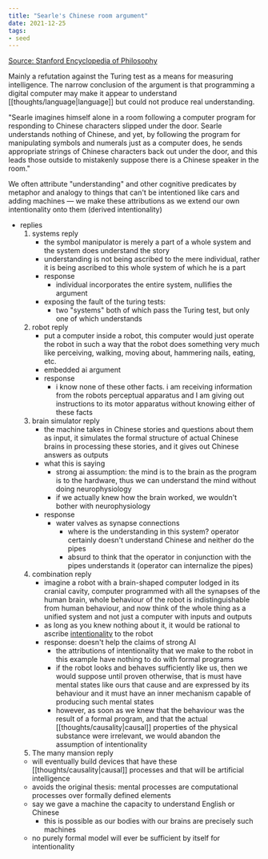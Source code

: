 ```yaml
---
title: "Searle's Chinese room argument"
date: 2021-12-25
tags:
- seed
---
```


[Source: Stanford Encyclopedia of Philosophy](https://plato.stanford.edu/entries/chinese-room/)

Mainly a refutation against the Turing test as a means for measuring intelligence. The narrow conclusion of the argument is that programming a digital computer may make it appear to understand [[thoughts/language|language]] but could not produce real understanding.

"Searle imagines himself alone in a room following a computer program for responding to Chinese characters slipped under the door. Searle understands nothing of Chinese, and yet, by following the program for manipulating symbols and numerals just as a computer does, he sends appropriate strings of Chinese characters back out under the door, and this leads those outside to mistakenly suppose there is a Chinese speaker in the room."

We often attribute "understanding" and other cognitive predicates by metaphor and analogy to things that can't be intentioned like cars and adding machines — we make these attributions as we extend our own intentionality onto them (derived intentionality)
-   replies
    1.  systems reply
        -   the symbol manipulator is merely a part of a whole system and the system does understand the story
        -   understanding is not being ascribed to the mere individual, rather it is being ascribed to this whole system of which he is a part
        -   response
            -   individual incorporates the entire system, nullifies the argument
        -   exposing the fault of the turing tests:
            -   two "systems" both of which pass the Turing test, but only one of which understands
    2.  robot reply
        -   put a computer inside a robot, this computer would just operate the robot in such a way that the robot does something very much like perceiving, walking, moving about, hammering nails, eating, etc.
        -   embedded ai argument
        -   response
            -   i know none of these other facts. i am receiving information from the robots perceptual apparatus and I am giving out instructions to its motor apparatus without knowing either of these facts
    3.  brain simulator reply
        -   the machine takes in Chinese stories and questions about them as input, it simulates the formal structure of actual Chinese brains in processing these stories, and it gives out Chinese answers as outputs
        -   what this is saying
            -   strong ai assumption: the mind is to the brain as the program is to the hardware, thus we can understand the mind without doing neurophysiology
            -   if we actually knew how the brain worked, we wouldn't bother with neurophysiology
        -   response
            -   water valves as synapse connections
                -   where is the understanding in this system? operator certainly doesn't understand Chinese and neither do the pipes
                -   absurd to think that the operator in conjunction with the pipes understands it (operator can internalize the pipes)
    4.  combination reply
        -   imagine a robot with a brain-shaped computer lodged in its cranial cavity, computer programmed with all the synapses of the human brain, whole behaviour of the robot is indistinguishable from human behaviour, and now think of the whole thing as a unified system and not just a computer with inputs and outputs
        -   as long as you knew nothing about it, it would be rational to ascribe [intentionality](thoughts/intentionality.md) to the robot
        -   response: doesn't help the claims of strong AI
            -   the attributions of intentionality that we make to the robot in this example have nothing to do with formal programs
            -   if the robot looks and behaves sufficiently like us, then we would suppose until proven otherwise, that is must have mental states like ours that cause and are expressed by its behaviour and it must have an inner mechanism capable of producing such mental states
            -   however, as soon as we knew that the behaviour was the result of a formal program, and that the actual [[thoughts/causality|causal]] properties of the physical substance were irrelevant, we would abandon the assumption of intentionality
    5.  The many mansion reply
    -   will eventually build devices that have these [[thoughts/causality|causal]] processes and that will be artificial intelligence
    -   avoids the original thesis: mental processes are computational processes over formally defined elements
    -   say we gave a machine the capacity to understand English or Chinese
        -   this is possible as our bodies with our brains are precisely such machines
    -   no purely formal model will ever be sufficient by itself for intentionality